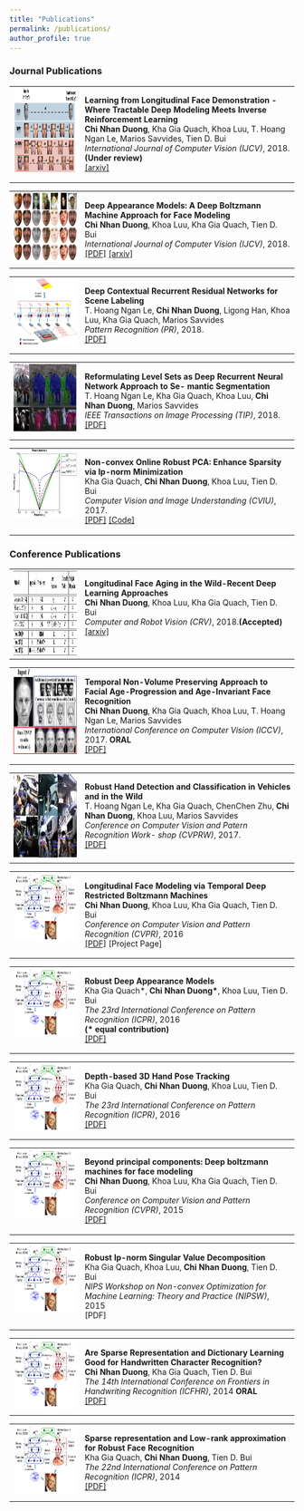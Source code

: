 ```yaml
---
title: "Publications"
permalink: /publications/
author_profile: true
---
```


### Journal Publications

<table width="1200" align="center" border="0">
	<td width="25%" valign="top" align="center"><img src="/images/featured_SDAP.png" alt="thumbnail" width="180" height="150" style="border-style: none"></td>
	<td width="75%" valign="top">
	<p><heading><strong>Learning from Longitudinal Face Demonstration - Where Tractable Deep Modeling Meets Inverse Reinforcement Learning</strong></heading><br>
	<strong> Chi Nhan Duong</strong>, Kha Gia Quach, Khoa Luu, T. Hoang Ngan Le, Marios Savvides, Tien D. Bui<br>
	<em>International Journal of Computer Vision (IJCV)</em>, 2018.<b>(Under review)</b><br>
	<a href="https://arxiv.org/pdf/1711.10520.pdf">[arxiv]</a>
	</p></td></table>

<table width="1200" align="center" border="0">
	<td width="25%" valign="top" align="center"><img src="/images/featured_DAMs_journal.jpg" alt="thumbnail" width="150" height="120" style="border-style: none"></td>
	<td width="75%" valign="top">
	<p><heading><strong>Deep Appearance Models: A Deep Boltzmann Machine Approach for Face Modeling</strong></heading><br>
	<strong> Chi Nhan Duong</strong>, Khoa Luu, Kha Gia Quach, Tien D. Bui<br><em>International Journal of Computer Vision (IJCV)</em>, 2018.<br>
	<a href="https://link.springer.com/article/10.1007%2Fs11263-018-1113-3">[PDF]</a>
	<a href="https://arxiv.org/pdf/1607.06871.pdf">[arxiv]</a>
	</p></td></table>

<table width="1200" align="center" border="0">
	<td width="25%" valign="top" align="center"><img src="/images/featured_CRRN.png" alt="thumbnail" width="150" height="120" style="border-style: none"></td>
	<td width="75%" valign="top">
	<p><heading><strong>Deep Contextual Recurrent Residual Networks for Scene Labeling</strong></heading><br>
	T. Hoang Ngan Le, <strong> Chi Nhan Duong</strong>, Ligong Han, Khoa Luu, Kha Gia Quach, Marios Savvides<br>
	<em>Pattern Recognition (PR)</em>, 2018.<br>
	<a href="https://www.sciencedirect.com/science/article/pii/S0031320318300074">[PDF]</a>
	</p></td></table>

<table width="1200" align="center" border="0">
	<td width="25%" valign="top" align="center"><img src="/images/featured_CRLS.png" alt="thumbnail" width="150" height="120" style="border-style: none"></td>
	<td width="75%" valign="top">
	<p><heading><strong>Reformulating Level Sets as Deep Recurrent Neural Network Approach to Se- mantic Segmentation</strong></heading><br>
	T. Hoang Ngan Le, Kha Gia Quach, Khoa Luu, <strong> Chi Nhan Duong</strong>, Marios Savvides<br>
	<em>IEEE Transactions on Image Processing (TIP)</em>, 2018.<br>
	<a href="https://ieeexplore.ieee.org/document/8259369/">[PDF]</a>
	</p></td></table>

<table width="1200" align="center" border="0">
	<td width="25%" valign="top" align="center"><img src="/images/featured_LP_NORM.jpg" alt="thumbnail" width="150" height="120" style="border-style: none"></td>
	<td width="75%" valign="top">
	<p><heading><strong>Non-convex Online Robust PCA: Enhance Sparsity via lp-norm Minimization</strong></heading><br>
	Kha Gia Quach, <strong> Chi Nhan Duong</strong>, Khoa Luu, Tien D. Bui<br>
	<em>Computer Vision and Image Understanding  (CVIU)</em>, 2017.<br>
	<a href="https://www.sciencedirect.com/science/article/pii/S1077314217300450">[PDF]</a>
	<a href="https://github.com/qkgia/OLP-RPCA">[Code]</a>
	</p></td></table>

### Conference Publications
<table width="1200" align="center" border="0">
	<td width="25%" valign="top" align="center"><img src="/images/feature_Aging_Review.png" alt="thumbnail" width="180" height="150" style="border-style: none"></td>
	<td width="75%" valign="top">
	<p><heading><strong>Longitudinal Face Aging in the Wild-Recent Deep Learning Approaches</strong></heading><br>
	<strong> Chi Nhan Duong</strong>, Khoa Luu, Kha Gia Quach, Tien D. Bui<br>
	<em>Computer and Robot Vision (CRV)</em>, 2018.<b>(Accepted)</b><br>
	<a href="https://arxiv.org/pdf/1802.08726.pdf">[arxiv]</a>
	</p></td></table>

<table width="1200" align="center" border="0">
	<td width="25%" valign="top" align="center"><img src="/images/featured_TNVP.png" alt="thumbnail" width="180" height="150" style="border-style: none"></td>
	<td width="75%" valign="top">
	<p><heading><strong>Temporal Non-Volume Preserving Approach to Facial Age-Progression and Age-Invariant Face Recognition</strong></heading><br>
	<strong> Chi Nhan Duong</strong>, Kha Gia Quach, Khoa Luu, T. Hoang Ngan Le, Marios Savvides<br>
	<em>International Conference on Computer Vision (ICCV)</em>, 2017. <b>ORAL</b><br>
	<a href="http://openaccess.thecvf.com/content_iccv_2017/html/Duong_Temporal_Non-Volume_Preserving_ICCV_2017_paper.html">[PDF]</a>
	</p></td></table>
    
<table width="1200" align="center" border="0">
    <td width="25%" valign="top" align="center"><img src="/images/featured_hand_CVPRW.png" alt="thumbnail" width="180" height="150" style="border-style: none"></td>
    <td width="75%" valign="top">
    <p><heading><strong>Robust Hand Detection and Classification in Vehicles and in the Wild</strong></heading><br>
    T. Hoang Ngan Le, Kha Gia Quach, ChenChen Zhu, <strong> Chi Nhan Duong</strong>, Khoa Luu, Marios Savvides<br>
    <em>Conference on Computer Vision and Patern Recognition Work- shop (CVPRW)</em>, 2017.<br>
    <a href="http://openaccess.thecvf.com/content_cvpr_2017_workshops/w13/papers/Le_Robust_Hand_Detection_CVPR_2017_paper.pdf">[PDF]</a>
    </p></td></table>
    
<table width="1200" align="center" border="0">
    <td width="25%" valign="top" align="center"><img src="/images/featured_DAMs.png" alt="thumbnail" width="150" height="120" style="border-style: none"></td>
    <td width="75%" valign="top"><p><heading><strong>Longitudinal Face Modeling via Temporal Deep Restricted Boltzmann Machines</strong></heading><br>
    <strong> Chi Nhan Duong</strong>, Khoa Luu, Kha Gia Quach, Tien D. Bui<br>
    <em>Conference on Computer Vision and Pattern Recognition (CVPR)</em>, 2016<br>
    <a href="https://www.cv-foundation.org/openaccess/content_cvpr_2016/papers/Duong_Longitudinal_Face_Modeling_CVPR_2016_paper.pdf">[PDF]</a>
    <a>[Project Page]</a>
    </p></td></table>

<table width="1200" align="center" border="0">
    <td width="25%" valign="top" align="center"><img src="/images/featured_DAMs.png" alt="thumbnail" width="150" height="120" style="border-style: none"></td>
    <td width="75%" valign="top"><p><heading><strong>Robust Deep Appearance Models</strong></heading><br>
    Kha Gia Quach*, <strong> Chi Nhan Duong*</strong>, Khoa Luu, Tien D. Bui<br>
    <em>The 23rd International Conference on Pattern Recognition (ICPR)</em>, 2016<br>
    <b>(* equal contribution) </b><br>
    <a href="https://ieeexplore.ieee.org/abstract/document/7899665/">[PDF]</a>
    </p></td></table>

<table width="1200" align="center" border="0">
    <td width="25%" valign="top" align="center"><img src="/images/featured_DAMs.png" alt="thumbnail" width="150" height="120" style="border-style: none"></td>
    <td width="75%" valign="top"><p><heading><strong>Depth-based 3D Hand Pose Tracking</strong></heading><br>
    Kha Gia Quach, <strong> Chi Nhan Duong</strong>, Khoa Luu, Tien D. Bui<br>
    <em>The 23rd International Conference on Pattern Recognition (ICPR)</em>, 2016<br>
    <a href="https://ieeexplore.ieee.org/abstract/document/7900051/">[PDF]</a>
    </p></td></table>

<table width="1200" align="center" border="0">
	<td width="25%" valign="top" align="center"><img src="/images/featured_DAMs.png" alt="thumbnail" width="150" height="120" style="border-style: none"></td>
	<td width="75%" valign="top"><p><heading><strong>Beyond principal components: Deep boltzmann machines for face modeling</strong></heading><br>
	<strong> Chi Nhan Duong</strong>, Khoa Luu, Kha Gia Quach, Tien D. Bui<br>
    <em>Conference on Computer Vision and Pattern Recognition (CVPR)</em>, 2015<br>
	<a href="https://www.cv-foundation.org/openaccess/content_cvpr_2015/papers/Duong_Beyond_Principal_Components_2015_CVPR_paper.pdf">[PDF]</a>
	</p></td></table>

<table width="1200" align="center" border="0">
	<td width="25%" valign="top" align="center"><img src="/images/featured_DAMs.png" alt="thumbnail" width="150" height="120" style="border-style: none"></td>
	<td width="75%" valign="top"><p><heading><strong>Robust lp-norm Singular Value Decomposition</strong></heading><br>
	Kha Gia Quach, Khoa Luu, <strong> Chi Nhan Duong</strong>, Tien D. Bui<br>
    <em>NIPS Workshop on Non-convex Optimization for Machine Learning: Theory and Practice (NIPSW)</em>, 2015<br>
	<a>[PDF]</a>
	</p></td></table>

<table width="1200" align="center" border="0">
	<td width="25%" valign="top" align="center"><img src="/images/featured_DAMs.png" alt="thumbnail" width="150" height="120" style="border-style: none"></td>
	<td width="75%" valign="top"><p><heading><strong>Are Sparse Representation and Dictionary Learning Good for Handwritten Character Recognition?</strong></heading><br>
	<strong> Chi Nhan Duong</strong>, Kha Gia Quach, Tien D. Bui<br>
    <em>The 14th International Conference on Frontiers in Handwriting Recognition (ICFHR)</em>, 2014 <b>ORAL</b><br>
	<a href="https://ieeexplore.ieee.org/document/6981081/">[PDF]</a>
	</p></td></table>

<table width="1200" align="center" border="0">
	<td width="25%" valign="top" align="center"><img src="/images/featured_DAMs.png" alt="thumbnail" width="150" height="120" style="border-style: none"></td>
	<td width="75%" valign="top"><p><heading><strong>Sparse representation and Low-rank approximation for Robust Face Recognition</strong></heading><br>
	Kha Gia Quach, <strong> Chi Nhan Duong</strong>, Tien D. Bui<br>
    <em>The 22nd International Conference on Pattern Recognition (ICPR)</em>, 2014 <br>
	<a href="https://ieeexplore.ieee.org/abstract/document/6976948">[PDF]</a>
	</p></td></table>